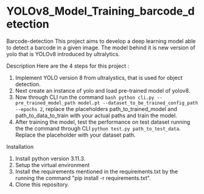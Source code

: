 # YOLOv8_Model_Training_barcode_detection
Barcode-detection
This project aims to develop a deep learning model able to detect a barcode in a given image. The model behind it is new version of yolo that is YOLOv8 introduced by ultralytics.

Description
Here are the 4 steps for this project :

1. Implement YOLO version 8 from ultralystics, that is used for object detection.
2. Next create an instance of yolo and load pre-trained model of yolov8.
3. Now through CLI run the command ```bash python cli.py --pre_trained_model_path model.pt --dataset_to_be_trained_config_path  --epochs 2```, replace the placeholders path_to_trained_model and path_to_data_to_train with your actual paths and train the model. 
4. After training the model, test the performance on test dataset running the the command through CLI `python test.py path_to_test_data`. Replace the placeholder with your dataset path.

Installation

1. Install python version 3.11.3.
2. Setup the virtual environment
3. Install the requirements mentioned in the requirements.txt by the running the command "pip install -r requirements.txt".
4. Clone this repository.
